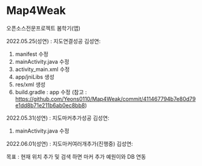 # Map4Weak
오픈소스전문프로젝트 봄학기(앱)


2022.05.25(성연) :  지도연결성공
김성연:
1. manifest 수정
2. mainActivity.java 수정
3. activity_main.xml 수정
4. app/jniLibs 생성
5. res/xml 생성
6. build.gradle : app 수정
(참고 : https://github.com/Yeons0110/Map4Weak/commit/411467794b7e80d79e1dd8b71e211b6ab0ec8bb8)


2022.05.31(성연) :  지도마커추가성공
김성연:

1. mainActivity.java 수정


2022.06.01(성연) :  지도마커여러개추가(진행중)
김성연:

목표 : 현재 위치 추가 및 검색 하면 마커 추가
       예원이와 DB 연동
       
